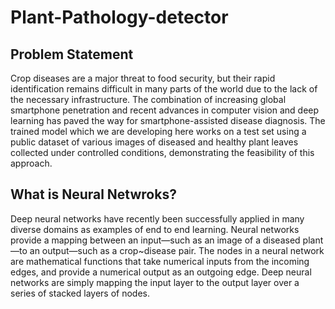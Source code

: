 # Plant-Pathology-detector

## Problem Statement
Crop diseases are a major threat to food security, but their rapid identification remains difficult in many parts of the world due to the lack of the necessary infrastructure. The combination of increasing global smartphone penetration and recent advances in computer vision and deep learning has paved the way for smartphone-assisted disease diagnosis. The trained model which we are developing here works on a test set using a public dataset of various images of diseased and healthy plant leaves collected under controlled conditions, demonstrating the feasibility of this approach. 

## What is Neural Netwroks?
Deep neural networks have recently been successfully applied in many diverse domains as examples of end to end learning. 
Neural networks provide a mapping between an input—such as an image of a diseased plant—to an output—such as a crop~disease pair. 
The nodes in a neural network are mathematical functions that take numerical inputs from the incoming edges, and provide a numerical output as an outgoing edge. 
Deep neural networks are simply mapping the input layer to the output layer over a series of stacked layers of nodes. 

